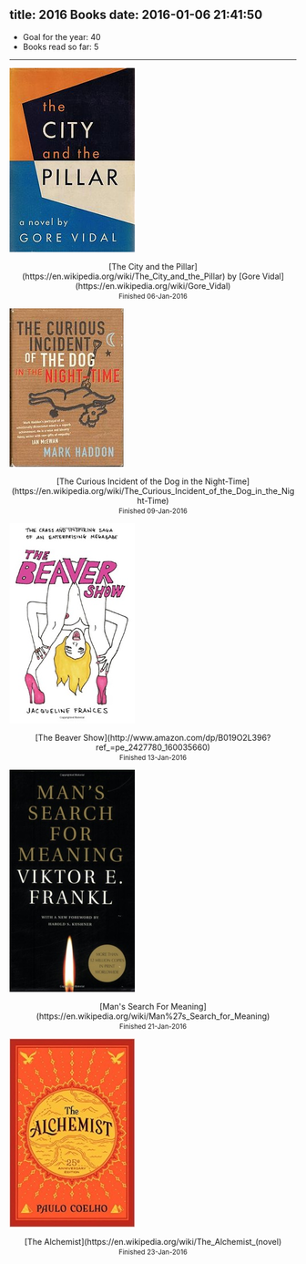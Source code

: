 title: 2016 Books
date: 2016-01-06 21:41:50
---

* Goal for the year: 40
* Books read so far: 5

---

![The City and the Pillar](/i/City_and_the_Pillar.JPG)

<div align="center">[The City and the Pillar](https://en.wikipedia.org/wiki/The_City_and_the_Pillar) by [Gore Vidal](https://en.wikipedia.org/wiki/Gore_Vidal)</div>

<div align="center"><small>Finished 06-Jan-2016</small></div>

![the curious incident of the dog in the night-time](/i/curiousincident.jpg)

<div align="center">[The Curious Incident of the Dog in the Night-Time](https://en.wikipedia.org/wiki/The_Curious_Incident_of_the_Dog_in_the_Night-Time)</div>

<div align="center"><small>Finished 09-Jan-2016</small></div>

![The Beaver Show](/i/beavershow.jpg)

<div align="center">[The Beaver Show](http://www.amazon.com/dp/B019O2L396?ref_=pe_2427780_160035660)</div>

<div align="center"><small>Finished 13-Jan-2016</small></div>

![Man's Search For Meaning](/i/searchformeaning.jpg)

<div align="center">[Man's Search For Meaning](https://en.wikipedia.org/wiki/Man%27s_Search_for_Meaning)</div>

<div align="center"><small>Finished 21-Jan-2016</small></div>

![The Alchemist](/i/alchemist.jpg)

<div align="center">[The Alchemist](https://en.wikipedia.org/wiki/The_Alchemist_(novel)</div>

<div align="center"><small>Finished 23-Jan-2016</small></div>
